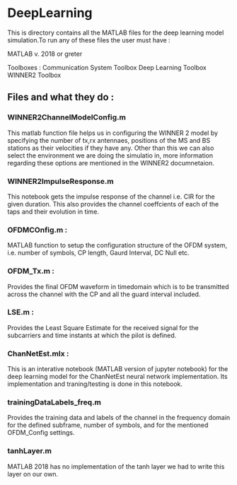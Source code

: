 # DeepLearning
This is directory contains all the MATLAB files for the deep learning model simulation.To run any of these files the user must have :

MATLAB v. 2018 or greter 

Toolboxes :
Communication System Toolbox
Deep Learning Toolbox
WINNER2 Toolbox 
 
## Files and what they do :

### WINNER2ChannelModelConfig.m

This matlab function file helps us in configuring the WINNER 2 model by specifying the number of tx,rx antennaes, positions of the MS and BS
stations as their velocities if they have any. Other than this we can also select the environment we are doing the simulatio in, more information
regarding these options are mentioned in the WINNER2 documnetaion. 


### WINNER2ImpulseResponse.m

This notebook gets the impulse response of the channel i.e. CIR for the given duration. This also provides the channel coeffcients of each 
of the taps and their evolution in time.

### OFDMCOnfig.m :

MATLAB function to setup the configuration structure of the OFDM system, i.e. number of symbols, CP length, Gaurd Interval, DC Null etc.

### OFDM_Tx.m :
Provides the final OFDM waveform in timedomain which is to be transmitted across the channel with the CP and all the guard interval included. 

### LSE.m :
Provides the Least Square Estimate for the received signal for the subcarriers and time instants at which the pilot is defined.

### ChanNetEst.mlx :

This is an interative notebook (MATLAB version of jupyter notebook) for the deep learning model for the ChanNetEst neural network implementation. Its 
implementation and traning/testing is done in this notebook.

### trainingDataLabels_freq.m

Provides the training data and labels of the channel in the frequency domain for the defined subframe, number of symbols, and for the mentioned
OFDM_Config settings.

### tanhLayer.m

MATLAB 2018 has no implementation  of the tanh layer we had to write this layer on our own.
